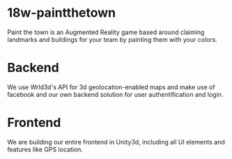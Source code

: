 # 18w-paintthetown

Paint the town is an Augmented Reality game based around claiming landmarks and buildings for your team by painting them with your colors.

# Backend
We use Wrld3d's API for 3d geolocation-enabled maps and make use of facebook and our own backend solution for user authentification and login. 

# Frontend
We are building our entire frontend in Unity3d, including all UI elements and features like GPS location.
